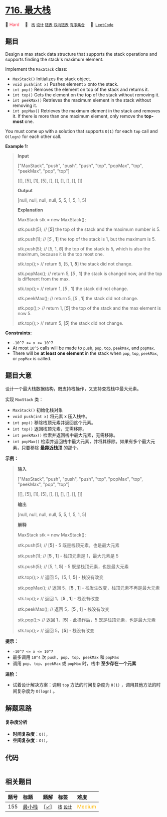 # [716. 最大栈](https://leetcode.com/problems/max-stack)

🔴 <font color=#ff334b>Hard</font>&emsp; 🔖&ensp; [`栈`](/tag/stack.md) [`设计`](/tag/design.md) [`链表`](/tag/linked-list.md) [`双向链表`](/tag/doubly-linked-list.md) [`有序集合`](/tag/ordered-set.md)&emsp; 🔗&ensp;[`LeetCode`](https://leetcode.com/problems/max-stack)

## 题目

Design a max stack data structure that supports the stack operations and
supports finding the stack's maximum element.

Implement the `MaxStack` class:

  * `MaxStack()` Initializes the stack object.
  * `void push(int x)` Pushes element `x` onto the stack.
  * `int pop()` Removes the element on top of the stack and returns it.
  * `int top()` Gets the element on the top of the stack without removing it.
  * `int peekMax()` Retrieves the maximum element in the stack without removing it.
  * `int popMax()` Retrieves the maximum element in the stack and removes it. If there is more than one maximum element, only remove the **top-most** one.

You must come up with a solution that supports `O(1)` for each `top` call and
`O(logn)` for each other call.



**Example 1:**

> 
> 
> 
> 
> 
> **Input**
> 
> ["MaxStack", "push", "push", "push", "top", "popMax", "top", "peekMax", "pop", "top"]
> 
> [[], [5], [1], [5], [], [], [], [], [], []]
> 
> **Output**
> 
> [null, null, null, null, 5, 5, 1, 5, 1, 5]
> 
> 
> 
> **Explanation**
> 
> MaxStack stk = new MaxStack();
> 
> stk.push(5);   // [**_5_**] the top of the stack and the maximum number is 5.
> 
> stk.push(1);   // [_5_ , **1**] the top of the stack is 1, but the maximum is 5.
> 
> stk.push(5);   // [5, 1, **_5_**] the top of the stack is 5, which is also the maximum, because it is the top most one.
> 
> stk.top();> 
>  // return 5, [5, 1, **_5_**] the stack did not change.
> 
> stk.popMax();  // return 5, [_5_ , **1**] the stack is changed now, and the top is different from the max.
> 
> stk.top();> 
>  // return 1, [_5_ , **1**] the stack did not change.
> 
> stk.peekMax(); // return 5, [_5_ , **1**] the stack did not change.
> 
> stk.pop();> 
>  // return 1, [**_5_**] the top of the stack and the max element is now 5.
> 
> stk.top();> 
>  // return 5, [**_5_**] the stack did not change.

**Constraints:**

  * `-10^7 <= x <= 10^7`
  * At most `10^5` calls will be made to `push`, `pop`, `top`, `peekMax`, and `popMax`.
  * There will be **at least one element** in the stack when `pop`, `top`, `peekMax`, or `popMax` is called.


## 题目大意

设计一个最大栈数据结构，既支持栈操作，又支持查找栈中最大元素。

实现 `MaxStack` 类：

  * `MaxStack()` 初始化栈对象
  * `void push(int x)` 将元素 x 压入栈中。
  * `int pop()` 移除栈顶元素并返回这个元素。
  * `int top()` 返回栈顶元素，无需移除。
  * `int peekMax()` 检索并返回栈中最大元素，无需移除。
  * `int popMax()` 检索并返回栈中最大元素，并将其移除。如果有多个最大元素，只要移除 **最靠近栈顶** 的那个。

**示例：**

> 
> 
> 
> 
> 
> **输入**
> 
> ["MaxStack", "push", "push", "push", "top", "popMax", "top", "peekMax", "pop", "top"]
> 
> [[], [5], [1], [5], [], [], [], [], [], []]
> 
> **输出**
> 
> [null, null, null, null, 5, 5, 1, 5, 1, 5]
> 
> 
> 
> **解释**
> 
> MaxStack stk = new MaxStack();
> 
> stk.push(5);   // [**5**] - 5 既是栈顶元素，也是最大元素
> 
> stk.push(1);   // [**5** , **1**] - 栈顶元素是 1，最大元素是 5
> 
> stk.push(5);   // [5, 1, **5**] - 5 既是栈顶元素，也是最大元素
> 
> stk.top();> 
>  // 返回 5，[5, 1, **5**] - 栈没有改变
> 
> stk.popMax();  // 返回 5，[**5** , **1**] - 栈发生改变，栈顶元素不再是最大元素
> 
> stk.top();> 
>  // 返回 1，[**5** , **1**] - 栈没有改变
> 
> stk.peekMax(); // 返回 5，[**5** , **1**] - 栈没有改变
> 
> stk.pop();> 
>  // 返回 1，[**5**] - 此操作后，5 既是栈顶元素，也是最大元素
> 
> stk.top();> 
>  // 返回 5，[**5**] - 栈没有改变
> 
> 

**提示：**

  * `-10^7 <= x <= 10^7`
  * 最多调用 `10^4` 次 `push`、`pop`、`top`、`peekMax` 和 `popMax`
  * 调用 `pop`、`top`、`peekMax` 或 `popMax` 时，栈中 **至少存在一个元素**

**进阶：**

  * 试着设计解决方案：调用 `top` 方法的时间复杂度为 `O(1)` ，调用其他方法的时间复杂度为 `O(logn)` 。 


## 解题思路

#### 复杂度分析

- **时间复杂度**：`O()`，
- **空间复杂度**：`O()`，

## 代码

```javascript

```

## 相关题目

<!-- prettier-ignore -->
| 题号 | 标题 | 题解 | 标签 | 难度 |
| :------: | :------ | :------: | :------ | :------ |
| 155 | [最小栈](https://leetcode.com/problems/min-stack) | [[✓]](/problem/0155.md) |  [`栈`](/tag/stack.md) [`设计`](/tag/design.md) | <font color=#ffb800>Medium</font> |